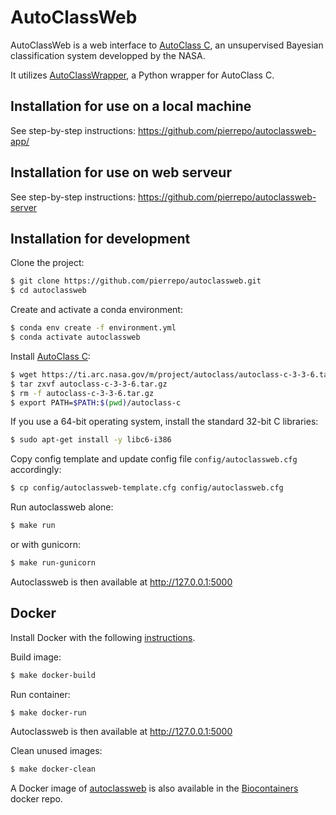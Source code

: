 # AutoClassWeb

AutoClassWeb is a web interface to [AutoClass C](https://ti.arc.nasa.gov/tech/rse/synthesis-projects-applications/autoclass/autoclass-c/), an unsupervised Bayesian classification system developped by the NASA.

It utilizes [AutoClassWrapper](https://github.com/pierrepo/autoclasswrapper), a Python wrapper for AutoClass C. 

## Installation for use on a local machine

See step-by-step instructions: <https://github.com/pierrepo/autoclassweb-app/>


## Installation for use on web serveur

See step-by-step instructions: <https://github.com/pierrepo/autoclassweb-server>


## Installation for development

Clone the project:
```bash
$ git clone https://github.com/pierrepo/autoclassweb.git
$ cd autoclassweb
```

Create and activate a conda environment:
```bash
$ conda env create -f environment.yml
$ conda activate autoclassweb
```

Install [AutoClass C](https://ti.arc.nasa.gov/tech/rse/synthesis-projects-applications/autoclass/autoclass-c/):

```bash
$ wget https://ti.arc.nasa.gov/m/project/autoclass/autoclass-c-3-3-6.tar.gz
$ tar zxvf autoclass-c-3-3-6.tar.gz
$ rm -f autoclass-c-3-3-6.tar.gz
$ export PATH=$PATH:$(pwd)/autoclass-c
```
If you use a 64-bit operating system, install the standard 32-bit C libraries:
```bash
$ sudo apt-get install -y libc6-i386
```

Copy config template and update config file `config/autoclassweb.cfg` accordingly:
```bash
$ cp config/autoclassweb-template.cfg config/autoclassweb.cfg
```

Run autoclassweb alone:
```bash
$ make run
```

or with gunicorn:
```bash
$ make run-gunicorn
```

Autoclassweb is then available at <http://127.0.0.1:5000>

## Docker 

Install Docker with the following [instructions](https://docs.docker.com/install/linux/docker-ce/ubuntu/).

Build image:
```bash
$ make docker-build
```

Run container:
```bash
$ make docker-run
```

Autoclassweb is then available at <http://127.0.0.1:5000>

Clean unused images:
```bash
$ make docker-clean
```

A Docker image of [autoclassweb](https://hub.docker.com/r/biocontainers/autoclassweb) is also available in the [Biocontainers](https://biocontainers.pro/) docker repo.


